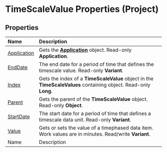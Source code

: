 
# TimeScaleValue Properties (Project)

## Properties



|**Name**|**Description**|
|:-----|:-----|
| [Application](feab3c92-a313-9ff0-4549-69465f6a3e6f.md)|Gets the  **[Application](8eb91712-7784-a102-38c0-19bb056c27e9.md)** object. Read-only **Application**.|
| [EndDate](e9acd4f8-b002-5195-2e0c-505b633a3b54.md)|The end date for a period of time that defines the timescale value. Read-only  **Variant**.|
| [Index](ebb523d2-cf85-180c-6808-ea83c8d8a5ba.md)|Gets the index of a  **TimeScaleValue** object in the **TimeScaleValues** containing object. Read-only **Long**.|
| [Parent](69b3a11e-609a-5d10-a76c-5e524e75c453.md)|Gets the parent of the  **TimeScaleValue** object. Read-only **Object**.|
| [StartDate](fdd70c48-7f07-f4dc-db93-ad46fb30a2bb.md)|The start date for a period of time that defines a timescale data unit. Read-only  **Variant**.|
| [Value](30665b24-bc19-a6a2-cb1b-a70c3736b05b.md)|Gets or sets the value of a timephased data item. Work values are in minutes. Read/write  **Variant**.|
|Name|Description|
